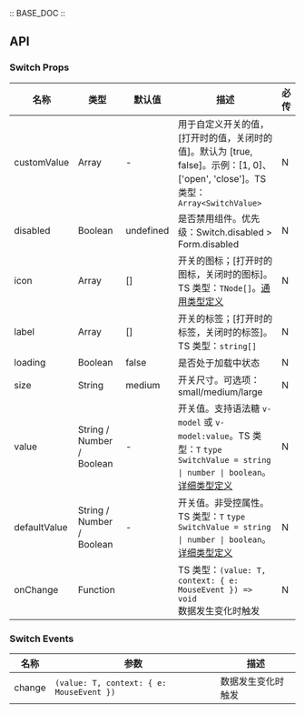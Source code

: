 :: BASE_DOC ::

## API

### Switch Props

名称 | 类型 | 默认值 | 描述 | 必传
-- | -- | -- | -- | --
customValue | Array | - | 用于自定义开关的值，[打开时的值，关闭时的值]。默认为 [true, false]。示例：[1, 0]、['open', 'close']。TS 类型：`Array<SwitchValue>` | N
disabled | Boolean | undefined | 是否禁用组件。优先级：Switch.disabled > Form.disabled | N
icon | Array | [] | 开关的图标；[打开时的图标，关闭时的图标]。TS 类型：`TNode[]`。[通用类型定义](https://github.com/Tencent/tdesign-mobile-vue/blob/develop/src/common.ts) | N
label | Array | [] | 开关的标签；[打开时的标签，关闭时的标签]。TS 类型：`string[]` | N
loading | Boolean | false | 是否处于加载中状态 | N
size | String | medium | 开关尺寸。可选项：small/medium/large | N
value | String / Number / Boolean | - | 开关值。支持语法糖 `v-model` 或 `v-model:value`。TS 类型：`T` `type SwitchValue = string \| number \| boolean`。[详细类型定义](https://github.com/Tencent/tdesign-mobile-vue/tree/develop/src/switch/type.ts) | N
defaultValue | String / Number / Boolean | - | 开关值。非受控属性。TS 类型：`T` `type SwitchValue = string \| number \| boolean`。[详细类型定义](https://github.com/Tencent/tdesign-mobile-vue/tree/develop/src/switch/type.ts) | N
onChange | Function |  | TS 类型：`(value: T, context: { e: MouseEvent }) => void`<br/>数据发生变化时触发 | N

### Switch Events

名称 | 参数 | 描述
-- | -- | --
change | `(value: T, context: { e: MouseEvent })` | 数据发生变化时触发
